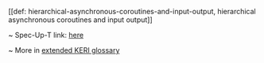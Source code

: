 [[def: hierarchical-asynchronous-coroutines-and-input-output, hierarchical asynchronous coroutines and input output]]

~ Spec-Up-T link: <a href='https://weboftrust.github.io/WOT-terms/docs/glossary/hierarchical-asynchronous-coroutines-and-input-output'>here</a>

~ More in <a href="https://weboftrust.github.io/WOT-terms/docs/glossary/hierarchical-asynchronous-coroutines-and-input-output">extended KERI glossary</a>
